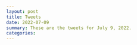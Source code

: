 ```yaml
---
layout: post
title: Tweets
date: 2022-07-09
summary: These are the tweets for July 9, 2022.
categories:
---
```


